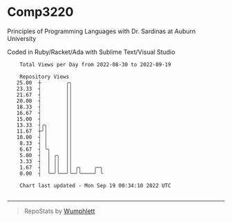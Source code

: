 # Comp3220

Principles of Programming Languages with Dr. Sardinas at Auburn University

Coded in Ruby/Racket/Ada with Sublime Text/Visual Studio

```
    Total Views per Day from 2022-08-30 to 2022-09-19

    Repository Views
   25.00  ┼        ╭╮
   23.33  ┤        ││
   21.67  ┤        ││
   20.00  ┤        ││
   18.33  ┤        ││
   16.67  ┤        ││
   15.00  ┤        ││
   13.33  ┤╭╮      ││
   11.67  ┼╯│      ││
   10.00  ┤ │      ││
    8.33  ┤ │      ││
    6.67  ┤ ╰╮     ││
    5.00  ┤  │ ╭╮  ││
    3.33  ┤  │ ││  ││
    1.67  ┤  │ ││  ││ ╭╮    ╭─╮
    0.00  ┤  ╰─╯╰──╯╰─╯╰────╯ ╰

    Chart last updated - Mon Sep 19 00:34:10 2022 UTC
    
```

---

> RepoStats by [Wumphlett](https://github.com/Wumphlett)

